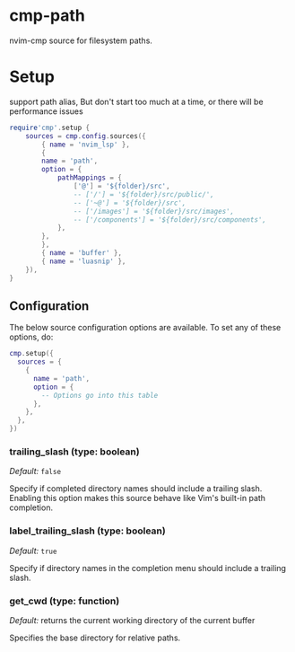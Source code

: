 # cmp-path

nvim-cmp source for filesystem paths.

# Setup

support path alias, But don't start too much at a time, or there will be performance issues
```lua
require'cmp'.setup {
    sources = cmp.config.sources({
        { name = 'nvim_lsp' },
        {
        name = 'path',
        option = {
            pathMappings = {
                ['@'] = '${folder}/src',
                -- ['/'] = '${folder}/src/public/',
                -- ['~@'] = '${folder}/src',
                -- ['/images'] = '${folder}/src/images',
                -- ['/components'] = '${folder}/src/components',
            },
        },
        },
        { name = 'buffer' },
        { name = 'luasnip' },
    }),
}
```


## Configuration

The below source configuration options are available. To set any of these options, do:

```lua
cmp.setup({
  sources = {
    {
      name = 'path',
      option = {
        -- Options go into this table
      },
    },
  },
})
```


### trailing_slash (type: boolean)

_Default:_ `false`

Specify if completed directory names should include a trailing slash. Enabling this option makes this source behave like Vim's built-in path completion.

### label_trailing_slash (type: boolean)

_Default:_ `true`

Specify if directory names in the completion menu should include a trailing slash.

### get_cwd (type: function)

_Default:_ returns the current working directory of the current buffer

Specifies the base directory for relative paths.

